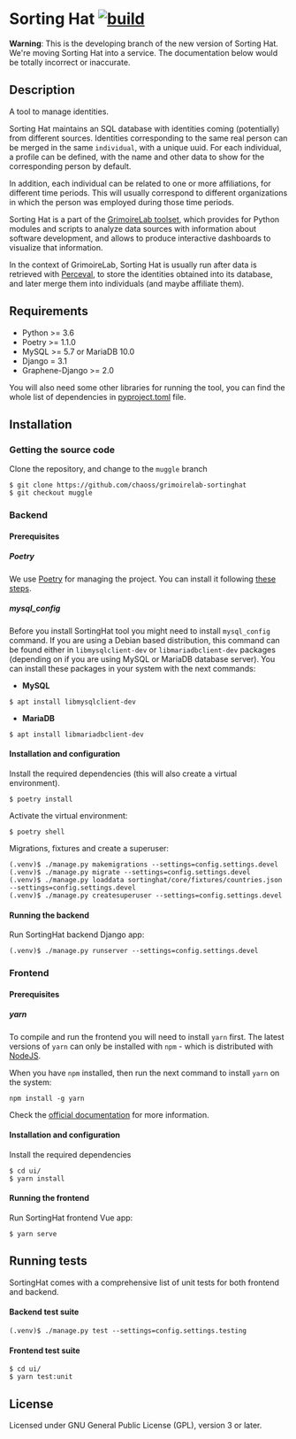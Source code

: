 # Sorting Hat [![build](https://github.com/chaoss/grimoirelab-sortinghat/actions/workflows/ci.yml/badge.svg?branch=muggle)](https://github.com/chaoss/grimoirelab-sortinghat/actions/workflows/ci.yml?query=workflow:build+branch:muggle+event:push)

**Warning**: This is the developing branch of the new version of Sorting Hat. We're moving Sorting Hat into a service.
The documentation below would be totally incorrect or inaccurate. 

## Description

A tool to manage identities.

Sorting Hat maintains an SQL database with identities coming (potentially) from different sources. Identities corresponding to the same real person can be merged in the same `individual`, with a unique uuid. For each individual, a profile can be defined, with the name and other data to show for the corresponding person by default.

In addition, each individual can be related to one or more affiliations, for different time periods. This will usually correspond to different organizations in which the person was employed during those time periods.

Sorting Hat is a part of the [GrimoireLab toolset](https://grimoirelab.github.io), which provides for Python modules and scripts to analyze data sources with information about software development, and allows to produce interactive dashboards to visualize that information.

In the context of GrimoireLab, Sorting Hat is usually run after data is retrieved with [Perceval](https://github.com/chaoss/grimmoirelab-perceval), to store the identities obtained into its database, and later merge them into individuals (and maybe affiliate them).


## Requirements

* Python >= 3.6
* Poetry >= 1.1.0
* MySQL >= 5.7 or MariaDB 10.0
* Django = 3.1
* Graphene-Django >= 2.0

You will also need some other libraries for running the tool, you can find the
whole list of dependencies in [pyproject.toml](pyproject.toml) file.


## Installation

### Getting the source code

Clone the repository, and change to the `muggle` branch
```
$ git clone https://github.com/chaoss/grimoirelab-sortinghat
$ git checkout muggle
```

### Backend

#### Prerequisites

##### Poetry

We use [Poetry](https://python-poetry.org/docs/) for managing the project.
You can install it following [these steps](https://python-poetry.org/docs/#installation).

##### mysql_config

Before you install SortingHat tool you might need to install `mysql_config`
command. If you are using a Debian based distribution, this command can be
found either in `libmysqlclient-dev` or `libmariadbclient-dev` packages
(depending on if you are using MySQL or MariaDB database server). You can
install these packages in your system with the next commands:

* **MySQL**

```
$ apt install libmysqlclient-dev
```

* **MariaDB**

```
$ apt install libmariadbclient-dev
```

#### Installation and configuration

Install the required dependencies (this will also create a virtual environment).
```
$ poetry install
```

Activate the virtual environment:
```
$ poetry shell
```

Migrations, fixtures and create a superuser:
```
(.venv)$ ./manage.py makemigrations --settings=config.settings.devel
(.venv)$ ./manage.py migrate --settings=config.settings.devel
(.venv)$ ./manage.py loaddata sortinghat/core/fixtures/countries.json --settings=config.settings.devel
(.venv)$ ./manage.py createsuperuser --settings=config.settings.devel
```

#### Running the backend

Run SortingHat backend Django app:
```
(.venv)$ ./manage.py runserver --settings=config.settings.devel
```

### Frontend

#### Prerequisites

##### yarn

To compile and run the frontend you will need to install `yarn` first.
The latest versions of `yarn` can only be installed with `npm` - which
is distributed with [NodeJS](https://nodejs.org/en/download/).

When you have `npm` installed, then run the next command to install `yarn`
on the system:

```
npm install -g yarn
```

Check the [official documentation](https://yarnpkg.com/getting-started)
for more information.

#### Installation and configuration

Install the required dependencies
```
$ cd ui/
$ yarn install
```

#### Running the frontend

Run SortingHat frontend Vue app:
```
$ yarn serve
```

## Running tests

SortingHat comes with a comprehensive list of unit tests for both 
frontend and backend.

#### Backend test suite
```
(.venv)$ ./manage.py test --settings=config.settings.testing
```

#### Frontend test suite
```
$ cd ui/
$ yarn test:unit
```

## License

Licensed under GNU General Public License (GPL), version 3 or later.
